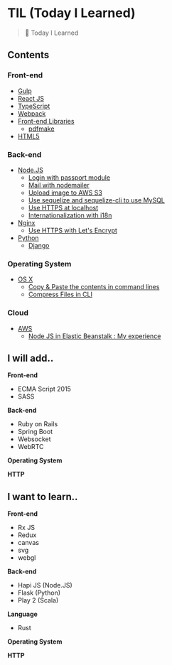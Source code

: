 # TIL (Today I Learned)
> 📝 Today I Learned

## Contents
### Front-end
- [Gulp](https://github.com/wonism/TIL/tree/master/front-end/gulp)
- [React JS](https://github.com/wonism/TIL/tree/master/front-end/reactjs)
- [TypeScript](https://github.com/wonism/TIL/tree/master/front-end/typescript)
- [Webpack](https://github.com/wonism/TIL/tree/master/front-end/webpack)
- [Front-end Libraries](https://github.com/wonism/TIL/tree/master/front-end/libraries)
  - [pdfmake](https://github.com/wonism/TIL/tree/master/front-end/libraries/pdfmake)
- [HTML5](https://github.com/wonism/TIL/tree/master/front-end/html)

### Back-end
- [Node.JS](https://github.com/wonism/TIL/tree/master/back-end/nodejs)
  - [Login with passport module](https://github.com/wonism/TIL/tree/master/back-end/nodejs/passport-example)
  - [Mail with nodemailer](https://github.com/wonism/TIL/tree/master/back-end/nodejs/nodemailer-example)
  - [Upload image to AWS S3](https://github.com/wonism/TIL/tree/master/back-end/nodejs/s3-image-upload)
  - [Use sequelize and sequelize-cli to use MySQL](https://github.com/wonism/TIL/tree/master/back-end/nodejs/sequelize-cli-example)
  - [Use HTTPS at localhost](https://github.com/wonism/TIL/tree/master/back-end/nodejs/https-localhost)
  - [Internationalization with i18n](https://github.com/wonism/TIL/tree/master/back-end/nodejs/i18n)
- [Nginx](https://github.com/wonism/TIL/tree/master/back-end/nginx)
  - [Use HTTPS with Let's Encrypt](https://github.com/wonism/TIL/tree/master/back-end/nginx/lets-encrypt-example)
- [Python](https://github.com/wonism/TIL/tree/master/back-end/python)
  - [Django](https://github.com/wonism/TIL/tree/master/back-end/python/django)

### Operating System
- [OS X](https://github.com/wonism/TIL/tree/master/os/osx)
  - [Copy & Paste the contents in command lines](https://github.com/wonism/TIL/tree/master/os/osx/pbcopy)
  - [Compress Files in CLI](https://github.com/wonism/TIL/tree/master/os/osx/compress-files)

### Cloud
- [AWS](https://github.com/wonism/TIL/tree/master/cloud/aws)
  - [Node JS in Elastic Beanstalk : My experience](https://github.com/wonism/TIL/tree/master/cloud/aws/node-js)

## I will add..
__Front-end__
- ECMA Script 2015
- SASS

__Back-end__
- Ruby on Rails
- Spring Boot
- Websocket
- WebRTC

__Operating System__

__HTTP__


## I want to learn..
__Front-end__
- Rx JS
- Redux
- canvas
- svg
- webgl

__Back-end__
- Hapi JS (Node.JS)
- Flask (Python)
- Play 2 (Scala)

__Language__
- Rust

__Operating System__

__HTTP__

